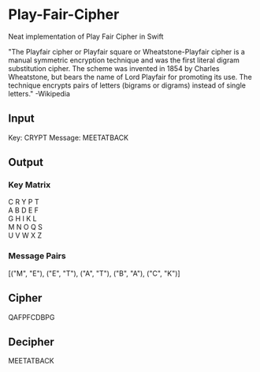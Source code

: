 # Play-Fair-Cipher
Neat implementation of Play Fair Cipher in Swift

"The Playfair cipher or Playfair square or Wheatstone-Playfair cipher is a manual symmetric encryption technique and was the first literal digram substitution cipher. The scheme was invented in 1854 by Charles Wheatstone, but bears the name of Lord Playfair for promoting its use.
The technique encrypts pairs of letters (bigrams or digrams) instead of single letters."
-Wikipedia

## Input
Key: CRYPT
Message: MEETATBACK

## Output
### Key Matrix
C R Y P T  
A B D E F  
G H I K L  
M N O Q S  
U V W X Z  

### Message Pairs
[("M", "E"), ("E", "T"), ("A", "T"), ("B", "A"), ("C", "K")]

## Cipher
QAFPFCDBPG

## Decipher
MEETATBACK

